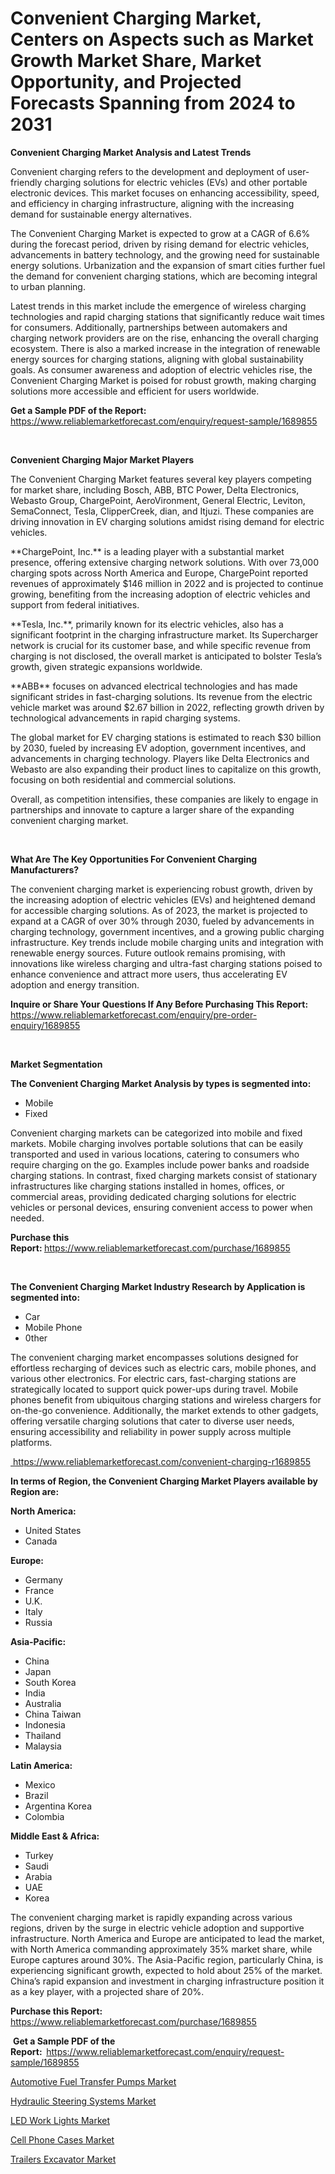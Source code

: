 <p><h1>Convenient Charging Market, Centers on Aspects such as Market Growth Market Share, Market Opportunity, and Projected Forecasts Spanning from 2024 to 2031</h1></p><p><strong>Convenient Charging Market Analysis and Latest Trends</strong></p>
<p><p>Convenient charging refers to the development and deployment of user-friendly charging solutions for electric vehicles (EVs) and other portable electronic devices. This market focuses on enhancing accessibility, speed, and efficiency in charging infrastructure, aligning with the increasing demand for sustainable energy alternatives.</p><p>The Convenient Charging Market is expected to grow at a CAGR of 6.6% during the forecast period, driven by rising demand for electric vehicles, advancements in battery technology, and the growing need for sustainable energy solutions. Urbanization and the expansion of smart cities further fuel the demand for convenient charging stations, which are becoming integral to urban planning.</p><p>Latest trends in this market include the emergence of wireless charging technologies and rapid charging stations that significantly reduce wait times for consumers. Additionally, partnerships between automakers and charging network providers are on the rise, enhancing the overall charging ecosystem. There is also a marked increase in the integration of renewable energy sources for charging stations, aligning with global sustainability goals. As consumer awareness and adoption of electric vehicles rise, the Convenient Charging Market is poised for robust growth, making charging solutions more accessible and efficient for users worldwide.</p></p>
<p><strong>Get a Sample PDF of the Report:&nbsp;</strong> <a href="https://www.reliablemarketforecast.com/enquiry/request-sample/1689855?utm_campaign=1141&utm_medium=2&utm_source=Github&utm_content=ia&utm_term=17102024&utm_id=convenient-charging">https://www.reliablemarketforecast.com/enquiry/request-sample/1689855</a></p>
<p>&nbsp;</p>
<p><strong>Convenient Charging Major Market Players</strong></p>
<p><p>The Convenient Charging Market features several key players competing for market share, including Bosch, ABB, BTC Power, Delta Electronics, Webasto Group, ChargePoint, AeroVironment, General Electric, Leviton, SemaConnect, Tesla, ClipperCreek, dian, and Itjuzi. These companies are driving innovation in EV charging solutions amidst rising demand for electric vehicles.</p><p>**ChargePoint, Inc.** is a leading player with a substantial market presence, offering extensive charging network solutions. With over 73,000 charging spots across North America and Europe, ChargePoint reported revenues of approximately $146 million in 2022 and is projected to continue growing, benefiting from the increasing adoption of electric vehicles and support from federal initiatives.</p><p>**Tesla, Inc.**, primarily known for its electric vehicles, also has a significant footprint in the charging infrastructure market. Its Supercharger network is crucial for its customer base, and while specific revenue from charging is not disclosed, the overall market is anticipated to bolster Tesla’s growth, given strategic expansions worldwide.</p><p>**ABB** focuses on advanced electrical technologies and has made significant strides in fast-charging solutions. Its revenue from the electric vehicle market was around $2.67 billion in 2022, reflecting growth driven by technological advancements in rapid charging systems.</p><p>The global market for EV charging stations is estimated to reach $30 billion by 2030, fueled by increasing EV adoption, government incentives, and advancements in charging technology. Players like Delta Electronics and Webasto are also expanding their product lines to capitalize on this growth, focusing on both residential and commercial solutions.</p><p>Overall, as competition intensifies, these companies are likely to engage in partnerships and innovate to capture a larger share of the expanding convenient charging market.</p></p>
<p>&nbsp;</p>
<p><strong>What Are The Key Opportunities For Convenient Charging Manufacturers?</strong></p>
<p><p>The convenient charging market is experiencing robust growth, driven by the increasing adoption of electric vehicles (EVs) and heightened demand for accessible charging solutions. As of 2023, the market is projected to expand at a CAGR of over 30% through 2030, fueled by advancements in charging technology, government incentives, and a growing public charging infrastructure. Key trends include mobile charging units and integration with renewable energy sources. Future outlook remains promising, with innovations like wireless charging and ultra-fast charging stations poised to enhance convenience and attract more users, thus accelerating EV adoption and energy transition.</p></p>
<p><strong>Inquire or Share Your Questions If Any Before Purchasing This Report:</strong> <a href="https://www.reliablemarketforecast.com/enquiry/pre-order-enquiry/1689855?utm_campaign=1141&utm_medium=2&utm_source=Github&utm_content=ia&utm_term=17102024&utm_id=convenient-charging">https://www.reliablemarketforecast.com/enquiry/pre-order-enquiry/1689855</a></p>
<p>&nbsp;</p>
<p><strong>Market Segmentation</strong></p>
<p><strong>The Convenient Charging Market Analysis by types is segmented into:</strong></p>
<p><ul><li>Mobile</li><li>Fixed</li></ul></p>
<p><p>Convenient charging markets can be categorized into mobile and fixed markets. Mobile charging involves portable solutions that can be easily transported and used in various locations, catering to consumers who require charging on the go. Examples include power banks and roadside charging stations. In contrast, fixed charging markets consist of stationary infrastructures like charging stations installed in homes, offices, or commercial areas, providing dedicated charging solutions for electric vehicles or personal devices, ensuring convenient access to power when needed.</p></p>
<p><strong>Purchase this Report:&nbsp;</strong><a href="https://www.reliablemarketforecast.com/purchase/1689855?utm_campaign=1141&utm_medium=2&utm_source=Github&utm_content=ia&utm_term=17102024&utm_id=convenient-charging">https://www.reliablemarketforecast.com/purchase/1689855</a></p>
<p>&nbsp;</p>
<p><strong>The Convenient Charging Market Industry Research by Application is segmented into:</strong></p>
<p><ul><li>Car</li><li>Mobile Phone</li><li>0ther</li></ul></p>
<p><p>The convenient charging market encompasses solutions designed for effortless recharging of devices such as electric cars, mobile phones, and various other electronics. For electric cars, fast-charging stations are strategically located to support quick power-ups during travel. Mobile phones benefit from ubiquitous charging stations and wireless chargers for on-the-go convenience. Additionally, the market extends to other gadgets, offering versatile charging solutions that cater to diverse user needs, ensuring accessibility and reliability in power supply across multiple platforms.</p></p>
<p><a href="https://www.reliablemarketforecast.com/convenient-charging-r1689855?utm_campaign=1141&utm_medium=2&utm_source=Github&utm_content=ia&utm_term=17102024&utm_id=convenient-charging">&nbsp;https://www.reliablemarketforecast.com/convenient-charging-r1689855</a></p>
<p><strong>In terms of Region, the Convenient Charging Market Players available by Region are:</strong></p>
<p>
    <p> <strong> North America: </strong>
        <ul>
            <li>United States</li>
            <li>Canada</li>
        </ul>
        </p> 
    <p> <strong> Europe: </strong>
        <ul>
            <li>Germany</li>
            <li>France</li>
            <li>U.K.</li>
            <li>Italy</li>
            <li>Russia</li>
        </ul>
        </p> 
    <p> <strong> Asia-Pacific: </strong>
        <ul>
            <li>China</li>
            <li>Japan</li>
            <li>South Korea</li>
            <li>India</li>
            <li>Australia</li>
            <li>China Taiwan</li>
            <li>Indonesia</li>
            <li>Thailand</li>
            <li>Malaysia</li>
        </ul>
        </p> 
    <p> <strong> Latin America: </strong>
        <ul>
            <li>Mexico</li>
            <li>Brazil</li>
            <li>Argentina Korea</li>
            <li>Colombia</li>
        </ul>
        </p> 
    <p> <strong> Middle East & Africa: </strong>
        <ul>
            <li>Turkey</li>
            <li>Saudi</li>
            <li>Arabia</li>
            <li>UAE</li>
            <li>Korea</li>
        </ul>
    </p>
    </p>
<p><p>The convenient charging market is rapidly expanding across various regions, driven by the surge in electric vehicle adoption and supportive infrastructure. North America and Europe are anticipated to lead the market, with North America commanding approximately 35% market share, while Europe captures around 30%. The Asia-Pacific region, particularly China, is experiencing significant growth, expected to hold about 25% of the market. China’s rapid expansion and investment in charging infrastructure position it as a key player, with a projected share of 20%.</p></p>
<p><strong>Purchase this Report: </strong><a href="https://www.reliablemarketforecast.com/purchase/1689855?utm_campaign=1141&utm_medium=2&utm_source=Github&utm_content=ia&utm_term=17102024&utm_id=convenient-charging">https://www.reliablemarketforecast.com/purchase/1689855</a></p>
<p>&nbsp;<strong>Get a Sample PDF of the Report:&nbsp;&nbsp;</strong><a href="https://www.reliablemarketforecast.com/enquiry/request-sample/1689855?utm_campaign=1141&utm_medium=2&utm_source=Github&utm_content=ia&utm_term=17102024&utm_id=convenient-charging">https://www.reliablemarketforecast.com/enquiry/request-sample/1689855</a></p>
<p><strong></strong></p>
<p><p><a href="https://github.com/danielpfuprb/Market-Research-Report-List-1/blob/main/automotive-fuel-transfer-pumps-market.md?utm_campaign=1141&utm_medium=2&utm_source=Github&utm_content=ia&utm_term=17102024&utm_id=convenient-charging">Automotive Fuel Transfer Pumps Market</a></p><p><a href="https://github.com/caylabradq/Market-Research-Report-List-1/blob/main/hydraulic-steering-systems-market.md?utm_campaign=1141&utm_medium=2&utm_source=Github&utm_content=ia&utm_term=17102024&utm_id=convenient-charging">Hydraulic Steering Systems Market</a></p><p><a href="https://www.linkedin.com/pulse/navigating-global-led-work-lights-market-landscape-trends-d1ibf?utm_campaign=1141&utm_medium=2&utm_source=Github&utm_content=ia&utm_term=17102024&utm_id=convenient-charging">LED Work Lights Market</a></p><p><a href="https://www.linkedin.com/pulse/cell-phone-cases-market-global-regional-analysis-focus-region-xwtjf?utm_campaign=1141&utm_medium=2&utm_source=Github&utm_content=ia&utm_term=17102024&utm_id=convenient-charging">Cell Phone Cases Market</a></p><p><a href="https://issuu.com/reportprime-2/docs/trailers-excavator-market-size-2030_25de61209bab41?utm_campaign=1141&utm_medium=2&utm_source=Github&utm_content=ia&utm_term=17102024&utm_id=convenient-charging">Trailers Excavator Market</a></p></p>